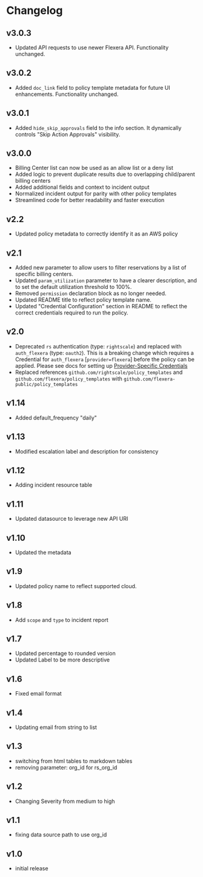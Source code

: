 # Changelog

## v3.0.3

- Updated API requests to use newer Flexera API. Functionality unchanged.

## v3.0.2

- Added `doc_link` field to policy template metadata for future UI enhancements. Functionality unchanged.

## v3.0.1

- Added `hide_skip_approvals` field to the info section. It dynamically controls "Skip Action Approvals" visibility.

## v3.0.0

- Billing Center list can now be used as an allow list or a deny list
- Added logic to prevent duplicate results due to overlapping child/parent billing centers
- Added additional fields and context to incident output
- Normalized incident output for parity with other policy templates
- Streamlined code for better readability and faster execution

## v2.2

- Updated policy metadata to correctly identify it as an AWS policy

## v2.1

- Added new parameter to allow users to filter reservations by a list of specific billing centers.
- Updated `param_utilization` parameter to have a clearer description, and to set the default utilization threshold to 100%.
- Removed `permission` declaration block as no longer needed.
- Updated README title to reflect policy template name.
- Updated "Credential Configuration" section in README to reflect the correct credentials required to run the policy.

## v2.0

- Deprecated `rs` authentication (type: `rightscale`) and replaced with `auth_flexera` (type: `oauth2`).  This is a breaking change which requires a Credential for `auth_flexera` [`provider=flexera`] before the policy can be applied.  Please see docs for setting up [Provider-Specific Credentials](https://docs.flexera.com/flexera/EN/Automation/ProviderCredentials.htm)
- Replaced references `github.com/rightscale/policy_templates` and `github.com/flexera/policy_templates` with `github.com/flexera-public/policy_templates`

## v1.14

- Added default_frequency "daily"

## v1.13

- Modified escalation label and description for consistency

## v1.12

- Adding incident resource table

## v1.11

- Updated datasource to leverage new API URI

## v1.10

- Updated the metadata

## v1.9

- Updated policy name to reflect supported cloud.

## v1.8

- Add `scope` and `type` to incident report

## v1.7

- Updated percentage to rounded version
- Updated Label to be more descriptive

## v1.6

- Fixed email format

## v1.4

- Updating email from string to list

## v1.3

- switching from html tables to markdown tables
- removing parameter: org_id for rs_org_id

## v1.2

- Changing Severity from medium to high

## v1.1

- fixing data source path to use org_id

## v1.0

- initial release

